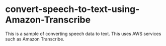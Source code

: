 # convert-speech-to-text-using-Amazon-Transcribe

This is a sample of converting speech data to text. This uses AWS services such as Amazon Transcribe.
